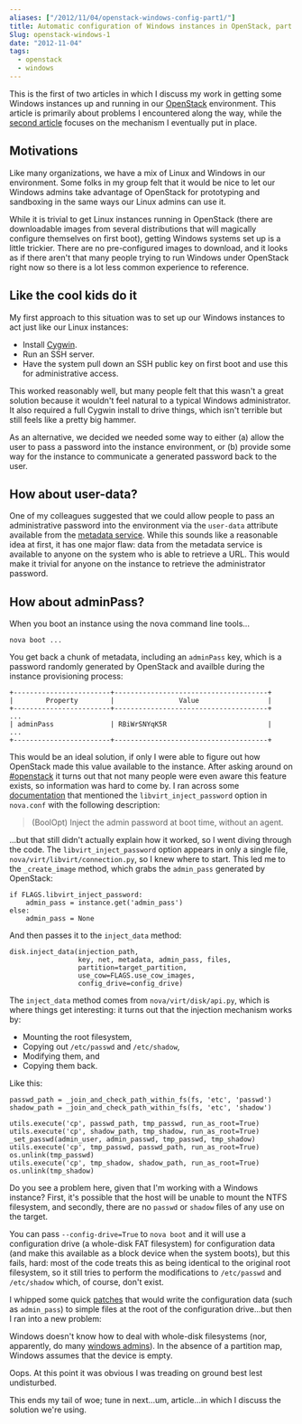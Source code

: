 ```yaml
---
aliases: ["/2012/11/04/openstack-windows-config-part1/"]
title: Automatic configuration of Windows instances in OpenStack, part 1
Slug: openstack-windows-1
date: "2012-11-04"
tags:
  - openstack
  - windows
---
```


This is the first of two articles in which I discuss my work in
getting some Windows instances up and running in our [OpenStack][]
environment.  This article is primarily about problems I encountered
along the way, while the [second article][] focuses on the mechanism I
eventually put in place.

[second article]: /post/openstack-windows-2

## Motivations

Like many organizations, we have a mix of Linux and Windows in our
environment.  Some folks in my group felt that it would be nice to let
our Windows admins take advantage of OpenStack for prototyping and
sandboxing in the same ways our Linux admins can use it.

While it is trivial to get Linux instances running in
OpenStack (there are downloadable images from several distributions that
will magically configure themselves on first boot), getting Windows
systems set up is a little trickier.  There are no pre-configured
images to download, and it looks as if there aren't that many people
trying to run Windows under OpenStack right now so there is a lot less
common experience to reference.

## Like the cool kids do it

My first approach to this situation was to set up our Windows
instances to act just like our Linux instances:

- Install [Cygwin][].
- Run an SSH server.
- Have the system pull down an SSH public key on first boot and use
  this for administrative access.

This worked reasonably well, but many people felt that this wasn't a
great solution because it wouldn't feel natural to a typical Windows
administrator.  It also required a full Cygwin install to drive
things, which isn't terrible but still feels like a pretty big hammer.

As an alternative, we decided we needed some way to either (a) allow
the user to pass a password into the instance environment, or (b)
provide some way for the instance to communicate a generated password
back to the user.

## How about user-data?

One of my colleagues suggested that we could allow people to pass an
administrative password into the environment via the `user-data`
attribute available from the [metadata service][].  While this sounds
like a reasonable idea at first, it has one major flaw: data from the
metadata service is available to anyone on the system who is able to
retrieve a URL.  This would make it trivial for anyone on the instance
to retrieve the administrator password.

## How about adminPass?

When you boot an instance using the nova command line tools...

    nova boot ...

You get back a chunk of metadata, including an `adminPass` key, which
is a password randomly generated by OpenStack and availble during the
instance provisioning process:

    +------------------------+--------------------------------------+
    |        Property        |                Value                 |
    +------------------------+--------------------------------------+
    ...
    | adminPass              | RBiWrSNYqK5R                         |
    ...
    +------------------------+--------------------------------------+

This would be an ideal solution, if only I were able to figure out how
OpenStack made this value available to the instance.  After asking
around on [#openstack](http://wiki.openstack.org/UsingIRC) it turns
out that not many people were even aware this feature exists, so
information was hard to come by.  I ran across some [documentation][]
that mentioned the `libvirt_inject_password` option in `nova.conf`
with the following description:

> (BoolOpt) Inject the admin password at boot time, without an agent.

...but that still didn't actually explain how it worked, so I went
diving through the code.  The `libvirt_inject_password` option appears
in only a single file, `nova/virt/libvirt/connection.py`, so I knew
where to start.  This led me to the `_create_image` method, which
grabs the `admin_pass` generated by OpenStack:

    if FLAGS.libvirt_inject_password:
        admin_pass = instance.get('admin_pass')
    else:
        admin_pass = None

And then passes it to the `inject_data` method:

    disk.inject_data(injection_path,
                     key, net, metadata, admin_pass, files,
                     partition=target_partition,
                     use_cow=FLAGS.use_cow_images,
                     config_drive=config_drive)

The `inject_data` method comes from `nova/virt/disk/api.py`, which is
where things get interesting: it turns out that the injection
mechanism works by:

- Mounting the root filesystem,
- Copying out `/etc/passwd` and `/etc/shadow`,
- Modifying them, and 
- Copying them back.

Like this:

    passwd_path = _join_and_check_path_within_fs(fs, 'etc', 'passwd')
    shadow_path = _join_and_check_path_within_fs(fs, 'etc', 'shadow')

    utils.execute('cp', passwd_path, tmp_passwd, run_as_root=True)
    utils.execute('cp', shadow_path, tmp_shadow, run_as_root=True)
    _set_passwd(admin_user, admin_passwd, tmp_passwd, tmp_shadow)
    utils.execute('cp', tmp_passwd, passwd_path, run_as_root=True)
    os.unlink(tmp_passwd)
    utils.execute('cp', tmp_shadow, shadow_path, run_as_root=True)
    os.unlink(tmp_shadow)

Do you see a problem here, given that I'm working with a Windows
instance?  First, it's possible that the host will be unable to mount
the NTFS filesystem, and secondly, there are no `passwd` or `shadow`
files of any use on the target.

You can pass `--config-drive=True` to `nova boot` and it will use a
configuration drive (a whole-disk FAT filesystem) for configuration
data (and make this available as a block device when the system
boots), but this fails, hard: most of the code treats this as being
identical to the original root filesystem, so it still tries to
perform the modifications to `/etc/passwd` and `/etc/shadow` which, of
course, don't exist.

I whipped some quick
[patches](https://github.com/seas-computing/nova/commits/lars/admin_pass)
that would write the configuration data (such as `admin_pass`) to
simple files at the root of the configuration drive...but then I ran
into a new problem:

Windows doesn't know how to deal with whole-disk filesystems (nor,
apparently, do many [windows
admins](http://serverfault.com/questions/444446/mounting-whole-disk-filesystems-in-windows-2008/444448#comment481758_444448)).
In the absence of a partition map, Windows assumes that the device is
empty.

Oops.  At this point it was obvious I was treading on ground best lest
undisturbed.

This ends my tail of woe; tune in next...um, article...in which I
discuss the solution we're using.

[documentation]: http://docs.openstack.org/trunk/openstack-compute/admin/content/hypervisor-configuration-basics.html
[metadata service]: http://docs.openstack.org/trunk/openstack-compute/admin/content/metadata-service.html
[cygwin]: http://cygwin.com/
[openstack]: http://www.openstack.org/

